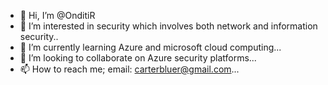 - 👋 Hi, I’m @OnditiR
- 👀 I’m interested in security which involves both network and information security..
- 🌱 I’m currently learning Azure and microsoft cloud computing...
- 💞️ I’m looking to collaborate on Azure security platforms...
- 📫 How to reach me; email: carterbluer@gmail.com...

<!---
OnditiR/OnditiR is a ✨ special ✨ repository because its `README.md` (this file) appears on your GitHub profile.
You can click the Preview link to take a look at your changes.
--->
